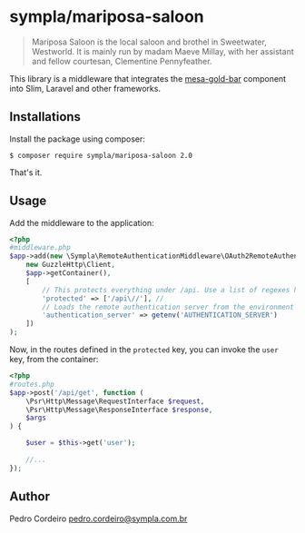 # sympla/mariposa-saloon

> Mariposa Saloon is the local saloon and brothel in Sweetwater, Westworld.
> It is mainly run by madam Maeve Millay, with her assistant and fellow 
> courtesan, Clementine Pennyfeather. 

This library is a middleware that integrates the [mesa-gold-bar](https://github.com/sympla/mesa-gold-bar)
component into Slim, Laravel and other frameworks.

## Installations

Install the package using composer:

    $ composer require sympla/mariposa-saloon 2.0
    
That's it.

## Usage

Add the middleware to the application:

```php
<?php
#middleware.php
$app->add(new \Sympla\RemoteAuthenticationMiddleware\OAuth2RemoteAuthenticationMiddleware(
    new GuzzleHttp\Client,
    $app->getContainer(),
    [
        // This protects everything under /api. Use a list of regexes here.
        'protected' => ['/api\//'], // 
        // Loads the remote authentication server from the environment
        'authentication_server' => getenv('AUTHENTICATION_SERVER') 
    ])
);
```

Now, in the routes defined in the `protected` key, you can invoke
the `user` key, from the container:

```php
<?php
#routes.php
$app->post('/api/get', function (
    \Psr\Http\Message\RequestInterface $request,
    \Psr\Http\Message\ResponseInterface $response,
    $args
) {

    $user = $this->get('user');
    
    //...
});
```

## Author

Pedro Cordeiro <pedro.cordeiro@sympla.com.br>